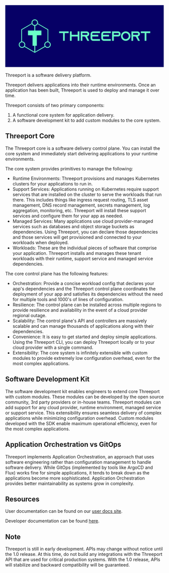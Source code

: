 <img src="docs/dev/img/Threeport-logo-green.jpg">

Threeport is a software delivery platform.

Threeport delivers applications into their runtime environments. Once an application has 
been built, Threeport is used to deploy and manage it over time.

Threeport consists of two primary components:
1. A functional core system for application delivery.
2. A software development kit to add custom modules to the core system.

## Threeport Core

The Threeport core is a software delivery control plane.  You can install the core system
and immediately start delivering applications to your runtime environments.

The core system provides primitives to manage the following:
* Runtime Environments: Threeport provisions and manages Kubernetes clusters for your
  applications to run in.
* Support Services: Applications running on Kubernetes require support services that are 
  installed on the cluster to serve the workloads that run there. This includes things like 
  ingress request routing, TLS asset management, DNS record management, secrets management, 
  log aggregation, monitoring, etc. Threeport will install these support services and 
  configure them for your app as needed.
* Managed Services: Many applications use cloud provider-managed services such as databases 
  and object storage buckets as dependencies. Using Threeport, you can declare those 
  dependencies and those services will get provisioned and connected to your workloads when 
  deployed.
* Workloads: These are the individual pieces of software that comprise your application. 
  Threeport installs and manages these tenant workloads with their runtime, support
  service and managed service dependencies.

The core control plane has the following features:
* Orchestration: Provide a concise workload config that declares your app's dependencies and 
  the Threeport control plane coordinates the deployment of your app and satisfies its 
  dependencies without the need for multiple tools and 1000's of lines of configuration.
* Resilience: The control plane can be installed across multiple regions to provide 
  resilience and availability in the event of a cloud provider regional outage.
* Scalability: The control plane's API and controllers are massively scalable and can manage 
  thousands of applications along with their dependencies.
* Convenience: It is easy to get started and deploy simple applications. Using the Threeport 
  CLI, you can deploy Threeport locally or to your cloud provider with a single command.
* Extensibility: The core system is infinitely extensible with custom modules to provide 
  extremely low configuration overhead, even for the most complex applications.

## Software Development Kit

The software development kit enables engineers to extend core Threeport with custom modules. 
These modules can be developed by the open source community, 3rd party providers or in-house 
teams. Threeport modules can add support for any cloud provider, runtime environment, managed 
service or support service. This extensibility ensures seamless delivery of complex 
applications while minimizing configuration overhead. Custom modules developed with the SDK 
enable maximum operational efficiency, even for the most complex applications.

## Application Orchestration vs GitOps

Threeport implements Application Orchestration, an approach that uses software engineering 
rather than configuration management to handle software delivery. While GitOps (implemented 
by tools like ArgoCD and Flux) works fine for simple applications, it tends to break down as 
the applications become more sophisticated. Application Orchestration provides better 
maintainability as systems grow in complexity.

## Resources

User documentation can be found on our [user docs site](https://threeport.io/).

Developer documentation can be found [here](docs/dev/README.md).

## Note

Threeport is still in early development. APIs may change without notice until the 1.0 
release. At this time, do not build any integrations with the Threeport API that are used 
for critical production systems. With the 1.0 release, APIs will stabilize and backward 
compatibility will be guaranteed.
